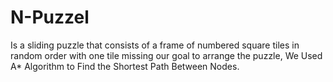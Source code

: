 # N-Puzzel
Is a sliding puzzle that consists of a frame of numbered square tiles in random order with one tile missing our goal to arrange the puzzle, We Used A* Algorithm to Find the Shortest Path Between Nodes.
